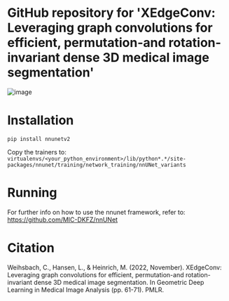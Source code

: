 # GitHub repository for 'XEdgeConv: Leveraging graph convolutions for efficient, permutation-and rotation-invariant dense 3D medical image segmentation'
![image](https://github.com/multimodallearning/XEdgeConv/assets/13519345/57918aae-ea61-4ebc-9dbf-f5a8a3ff628f)

# Installation
```pip install nnunetv2```

Copy the trainers to:
```virtualenvs/<your_python_environment>/lib/python*.*/site-packages/nnunet/training/network_training/nnUNet_variants```

# Running
For further info on how to use the nnunet framework, refer to: https://github.com/MIC-DKFZ/nnUNet

# Citation
Weihsbach, C., Hansen, L., & Heinrich, M. (2022, November). XEdgeConv: Leveraging graph convolutions for efficient, permutation-and rotation-invariant dense 3D medical image segmentation. In Geometric Deep Learning in Medical Image Analysis (pp. 61-71). PMLR.
